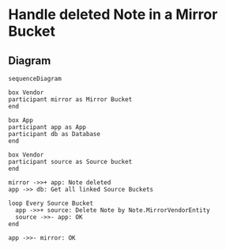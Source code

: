 # Handle deleted Note in a Mirror Bucket

## Diagram

```mermaid
sequenceDiagram

box Vendor
participant mirror as Mirror Bucket
end

box App
participant app as App
participant db as Database
end

box Vendor
participant source as Source bucket
end

mirror ->>+ app: Note deleted
app ->> db: Get all linked Source Buckets

loop Every Source Bucket
  app ->>+ source: Delete Note by Note.MirrorVendorEntity
  source ->>- app: OK
end

app ->>- mirror: OK
```

